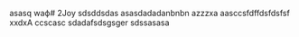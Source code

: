 asasq  waф# 2Joy
sdsddsdas
asasdadadanbnbn
azzzxa
aasccsfdffdsfdsfsf
xxdxA
ccscasc
sdadafsdsgsger
sdssasasa
